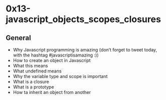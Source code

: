 # 0x13-javascript_objects_scopes_closures
## General
- Why Javascript programming is amazing (don’t forget to tweet today, with the hashtag #javascriptisamazing :))
- How to create an object in Javascript
- What this means
- What undefined means
- Why the variable type and scope is important
- What is a closure
- What is a prototype
- How ta inherit an object from another
